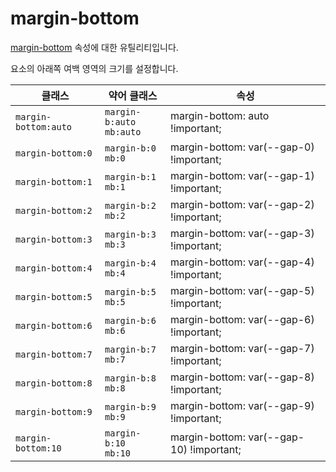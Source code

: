 # margin-bottom

[margin-bottom](https://developer.mozilla.org/en-US/docs/Web/CSS/margin-bottom) 속성에 대한 유틸리티입니다.

요소의 아래쪽 여백 영역의 크기를 설정합니다.

<table>
  <thead>
    <tr>
      <th scope="col">클래스</th>
      <th scope="col">약어 클래스</th>
      <th scope="col">속성</th>
    </tr>
  </thead>
  <tbody>
  <tr>
  <td><code>margin-bottom:auto</code></td>
  <td><code>margin-b:auto</code><br><code>mb:auto</code></td>
  <td><span class="code">margin-bottom: auto !important;</span></td>
</tr>
<tr>
  <td><code>margin-bottom:0</code></td>
  <td><code>margin-b:0</code><br><code>mb:0</code></td>
  <td><span class="code">margin-bottom: var(--gap-0) !important;</span></td>
</tr>
<tr>
  <td><code>margin-bottom:1</code></td>
  <td><code>margin-b:1</code><br><code>mb:1</code></td>
  <td><span class="code">margin-bottom: var(--gap-1) !important;</span></td>
</tr>
<tr>
  <td><code>margin-bottom:2</code></td>
  <td><code>margin-b:2</code><br><code>mb:2</code></td>
  <td><span class="code">margin-bottom: var(--gap-2) !important;</span></td>
</tr>
<tr>
  <td><code>margin-bottom:3</code></td>
  <td><code>margin-b:3</code><br><code>mb:3</code></td>
  <td><span class="code">margin-bottom: var(--gap-3) !important;</span></td>
</tr>
<tr>
  <td><code>margin-bottom:4</code></td>
  <td><code>margin-b:4</code><br><code>mb:4</code></td>
  <td><span class="code">margin-bottom: var(--gap-4) !important;</span></td>
</tr>
<tr>
  <td><code>margin-bottom:5</code></td>
  <td><code>margin-b:5</code><br><code>mb:5</code></td>
  <td><span class="code">margin-bottom: var(--gap-5) !important;</span></td>
</tr>
<tr>
  <td><code>margin-bottom:6</code></td>
  <td><code>margin-b:6</code><br><code>mb:6</code></td>
  <td><span class="code">margin-bottom: var(--gap-6) !important;</span></td>
</tr>
<tr>
  <td><code>margin-bottom:7</code></td>
  <td><code>margin-b:7</code><br><code>mb:7</code></td>
  <td><span class="code">margin-bottom: var(--gap-7) !important;</span></td>
</tr>
<tr>
  <td><code>margin-bottom:8</code></td>
  <td><code>margin-b:8</code><br><code>mb:8</code></td>
  <td><span class="code">margin-bottom: var(--gap-8) !important;</span></td>
</tr>
<tr>
  <td><code>margin-bottom:9</code></td>
  <td><code>margin-b:9</code><br><code>mb:9</code></td>
  <td><span class="code">margin-bottom: var(--gap-9) !important;</span></td>
</tr>
<tr>
  <td><code>margin-bottom:10</code></td>
  <td><code>margin-b:10</code><br><code>mb:10</code></td>
  <td><span class="code">margin-bottom: var(--gap-10) !important;</span></td>
</tr>

  </tbody>

</table>
